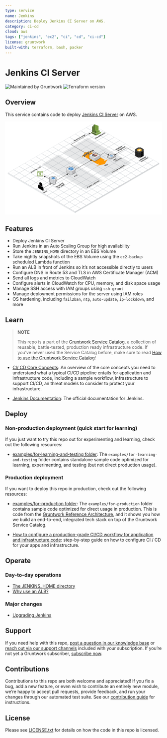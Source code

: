 ```yaml
---
type: service
name: Jenkins
description: Deploy Jenkins CI Server on AWS.
category: ci-cd
cloud: aws
tags: ["jenkins", "ec2", "ci", "cd", "ci-cd"]
license: gruntwork
built-with: terraform, bash, packer
---
```


# Jenkins CI Server

![Maintained by Gruntwork](https://img.shields.io/badge/maintained%20by-gruntwork.io-%235849a6.svg)
![Terraform version](https://img.shields.io/badge/tf-%3E%3D1.0.0-blue.svg)

## Overview

This service contains code to deploy [Jenkins CI Server](https://jenkins.io/) on AWS.

![Jenkins architecture](../../../_docs/jenkins-architecture.png?raw=true)

## Features

- Deploy Jenkins CI Server
- Run Jenkins in an Auto Scaling Group for high availability
- Store the `JENKINS_HOME` directory in an EBS Volume
- Take nightly snapshots of the EBS Volume using the `ec2-backup` scheduled Lambda function
- Run an ALB in front of Jenkins so it’s not accessible directly to users
- Configure DNS in Route 53 and TLS in AWS Certificate Manager (ACM)
- Send all logs and metrics to CloudWatch
- Configure alerts in CloudWatch for CPU, memory, and disk space usage
- Manage SSH access with IAM groups using `ssh-grunt`
- Manage deployment permissions for the server using IAM roles
- OS hardening, including `fail2ban`, `ntp`, `auto-update`, `ip-lockdown`, and more

## Learn

> **NOTE**
>
> This repo is a part of the [Gruntwork Service Catalog](https://github.com/gruntwork-io/terraform-aws-service-catalog/),
> a collection of reusable, battle-tested, production ready infrastructure code.
> If you’ve never used the Service Catalog before, make sure to read
> [How to use the Gruntwork Service Catalog](https://docs.gruntwork.io/reference/services/intro/overview)!

- [CI/ CD Core Concepts](https://docs.gruntwork.io/guides/build-it-yourself/pipelines/core-concepts/why-is-it-important-to-have-ci-cds):
  An overview of the core concepts you need to understand what a typical CI/CD pipeline entails for application and
  infrastructure code, including a sample workflow, infrastructure to support CI/CD, an threat models to consider to
  protect your infrastructure.

- [Jenkins Documentation](https://jenkins.io/doc/): The official documentation for Jenkins.

## Deploy

### Non-production deployment (quick start for learning)

If you just want to try this repo out for experimenting and learning, check out the following resources:

- [examples/for-learning-and-testing folder](/examples/for-learning-and-testing): The
  `examples/for-learning-and-testing` folder contains standalone sample code optimized for learning, experimenting, and
  testing (but not direct production usage).

### Production deployment

If you want to deploy this repo in production, check out the following resources:

- [examples/for-production folder](/examples/for-production): The `examples/for-production` folder contains sample code
  optimized for direct usage in production. This is code from the
  [Gruntwork Reference Architecture](https://gruntwork.io/reference-architecture), and it shows you how we build an
  end-to-end, integrated tech stack on top of the Gruntwork Service Catalog.

- [How to configure a production-grade CI/CD workflow for application and infrastructure code](https://docs.gruntwork.io/guides/build-it-yourself/pipelines/):
  step-by-step guide on how to configure CI / CD for your apps and infrastructure.

## Operate

### Day-to-day operations

- [The JENKINS\_HOME directory](core-concepts.md#the-jenkins_home-directory)
- [Why use an ALB?](core-concepts.md#why-use-an-alb)

### Major changes

- [Upgrading Jenkins](core-concepts.md#upgrading-jenkins)

## Support

If you need help with this repo, [post a question in our knowledge base](https://github.com/gruntwork-io/knowledge-base/discussions?discussions_q=label%3Ar%3Aterraform-aws-service-catalog)
or [reach out via our support channels](https://docs.gruntwork.io/support) included with your subscription. If you’re
not yet a Gruntwork subscriber, [subscribe now](https://www.gruntwork.io/pricing/).

## Contributions

Contributions to this repo are both welcome and appreciated! If you fix a bug, add a new feature, or even wish to
contribute an entirely new module, we’re happy to accept pull requests, provide feedback, and run your changes
through our automated test suite.
See our [contribution guide](https://docs.gruntwork.io/guides/working-with-code/contributing) for instructions.

## License

Please see [LICENSE.txt](/LICENSE.txt) for details on how the code in this repo is licensed.

